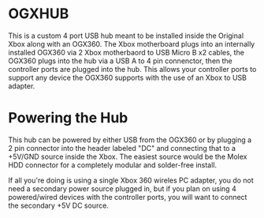 # OGXHUB

This is a custom 4 port USB hub meant to be installed inside the Original Xbox along with an OGX360. The Xbox motherboard plugs into an internally installed OGX360 via 2 Xbox motherbaord to USB Micro B x2 cables, the OGX360 plugs into the hub via a USB A to 4 pin connenctor, then the controller ports are plugged into the hub. This allows your controller ports to support any device the OGX360 supports with the use of an Xbox to USB adapter.

# Powering the Hub

This hub can be powered by either USB from the OGX360 or by plugging a 2 pin connector into the header labeled "DC" and connecting that to a +5V/GND source inside the Xbox. The easiest source would be the Molex HDD connector for a completely modular and solder-free install.

If all you're doing is using a single Xbox 360 wireles PC adapter, you do not need a secondary power source plugged in, but if you plan on using 4 powered/wired devices with the controller ports, you will want to connect the secondary +5V DC source.
